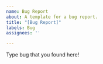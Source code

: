 ```yaml
---
name: Bug Report
about: A template for a bug report.
title: "[Bug Report]"
labels: Bug
assignees: ''

---
```


Type bug that you found here!

